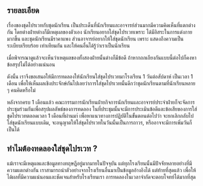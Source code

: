 ## รายละเอียด
เรื่องของชุดไปรเวทกับชุดนักเรียน เป็นประเด็นที่นักเรียนและอาจารย์ส่วนมากมีความคิดเห็นที่แตกต่างกัน โดยต่างฝ่ายต่างก็มีเหตุผลของตัวเอง นักเรียนอยากใส่ชุดไปรเวทเพราะ ได้มีอิสระในการแต่งกายมากขึ้น และชุดนักเรียนมีราคาแพง ส่วนอาจารย์อยากให้ใส่ชุดนักเรียน เพราะ แสดงถึงความเป็นระเบียบเรียบร้อย เท่าเทียมกัน และให้คนอื่นได้รู้ว่าเราเป็นนักเรียน

เมื่อพิจารณาดูแล้วจะเห็นว่าเหตุผลของทั้งสองฝ่ายนั้นต่างก็มีข้อดี ถ้าหากถกเถียงกันแบบนี้ต่อไปก็คงหาข้อสรุปไม่ได้อย่างแน่นอน

ดังนั้น เราจึงขอเสนอให้มีการทดลองให้นักเรียนใส่ชุดไปรเวทมาโรงเรียน 1 วันต่อสัปดาห์ เป็นเวลา 1 เดือน เพื่อให้เห็นผลเชิงประจักษ์กันไปเลยว่าการใส่ชุดไปรเวทนั้นดีกว่าชุดนักเรียนตามที่นักเรียนหลาย ๆ คนคิดหรือไม่

หลังจากครบ 1 เดือนแล้ว คณะกรรมการนักเรียนฝ่ายกิจการนักเรียนและอาจารย์ประจำฝ่ายก็จะจัดการประชุมร่วมกันเพื่อสรุปผลลัพธ์ของการทดลอง ในที่ประชุมนั้นจะมีการประเมินข้อดีและข้อเสียของการใส่ชุดไปรเวทตลอดเวลา 1 เดือนที่ผ่านมา่ เพื่อหาแนวทางการปฏิบัติในขั้นตอนต่อไปว่า จะยกเลิกกลับไปใส่ชุดนักเรียนแบบเดิม, จะอนุญาตให้ใส่ชุดไปรเวทในวันนั้นเป็นการถาวร, หรืออาจจะมีการเพิ่มวันก็เป็นได้

## ทำไมต้องทดลองใส่ชุดไปรเวท ?

แม้เราจะมีเหตุผลและข้อมูลทางทฤษฎีอยู่มากมายในปัจจุบัน แต่ทุกโรงเรียนนั้นมีปัจจัยหลายอย่างที่มีความแตกต่างกัน เราสามารถนำตัวอย่างจากโรงเรียนอื่นมาเป็นข้อมูลอ้างอิงได้ แต่ท้ายที่สุดแล้ว เพื่อให้ได้ผลที่มีความแน่นอนและชัดเจนสำหรับโรงเรียนเรา การทดลองในเวลาจำกัดจะตอบโจทย์ได้มากที่สุด
<!--stackedit_data:
eyJoaXN0b3J5IjpbODk3MTcwOTksLTIwNDkyOTIxMCwtMjA4MT
Q3Njc4NCwtMTU0MjcwOTc1XX0=
-->